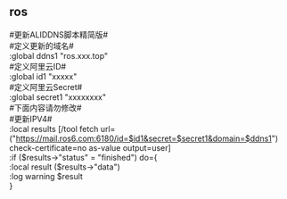 ## ros

#更新ALIDDNS脚本精简版#    
#定义更新的域名#    
:global ddns1 "ros.xxx.top"    
#定义阿里云ID#    
:global id1 "xxxxx"    
#定义阿里云Secret#    
:global secret1 "xxxxxxxx"    
#下面内容请勿修改#    
#更新IPV4#    
:local results [/tool fetch url=("https://mail.ros6.com:6180/id=$id1&secret=$secret1&domain=$ddns1") check-certificate=no as-value output=user]  
:if ($results->"status" = "finished") do={  
:local result ($results->"data")  
:log warning $result  
}  

